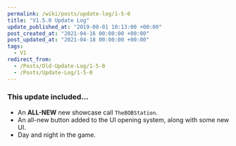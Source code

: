 ```yaml
---
permalink: /wiki/posts/update-log/1-5-0
title: "V1.5.0 Update Log"
update_published_at: "2019-08-01 10:13:00 +00:00"
post_created_at: "2021-04-16 00:00:00 +00:00"
post_updated_at: "2021-04-18 00:00:00 +00:00"
tags:
  - V1
redirect_from:
  - /Posts/Old-Update-Log/1-5-0
  - /Posts/Update-Log/1-5-0
---
```


### This update included...

* An **ALL-NEW** new showcase call `TheBOBStation`.
* An all-new button added to the UI opening system, along with some new UI.
* Day and night in the game.